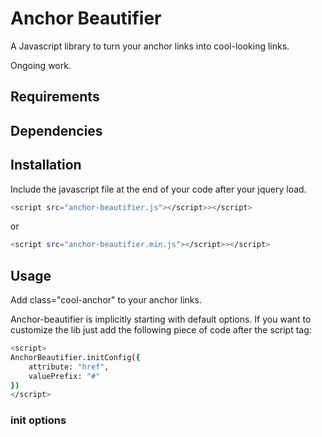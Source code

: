# Anchor Beautifier
A Javascript library to turn your anchor links into cool-looking links.

Ongoing work.

## Requirements

## Dependencies

## Installation

Include the javascript file at the end of your code after your jquery load.

```sh
<script src="anchor-beautifier.js"></script>></script>
```

or

```sh
<script src="anchor-beautifier.min.js"></script>></script>
```


## Usage

Add class="cool-anchor" to your anchor links.

Anchor-beautifier is implicitly starting with default options. If you want to customize the lib just add the following piece of code after the script tag:

```sh
<script>
AnchorBeautifier.initConfig({
    attribute: "href",
    valuePrefix: "#"
})
</script>
```

### init options
